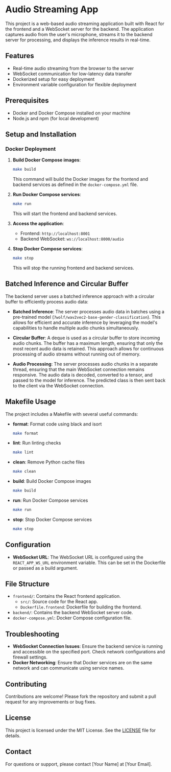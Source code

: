 # Audio Streaming App

This project is a web-based audio streaming application built with React for the frontend and a WebSocket server for the backend. The application captures audio from the user's microphone, streams it to the backend server for processing, and displays the inference results in real-time.

## Features
- Real-time audio streaming from the browser to the server
- WebSocket communication for low-latency data transfer
- Dockerized setup for easy deployment
- Environment variable configuration for flexible deployment

## Prerequisites
- Docker and Docker Compose installed on your machine
- Node.js and npm (for local development)

## Setup and Installation

### Docker Deployment
1. **Build Docker Compose images**:
   ```bash
   make build
   ```
   This command will build the Docker images for the frontend and backend services as defined in the `docker-compose.yml` file.

2. **Run Docker Compose services**:
   ```bash
   make run
   ```
   This will start the frontend and backend services.

3. **Access the application**:
   - Frontend: `http://localhost:8001`
   - Backend WebSocket: `ws://localhost:8000/audio`

4. **Stop Docker Compose services**:
   ```bash
   make stop
   ```
   This will stop the running frontend and backend services.

## Batched Inference and Circular Buffer
The backend server uses a batched inference approach with a circular buffer to efficiently process audio data:

- **Batched Inference**: The server processes audio data in batches using a pre-trained model (`7wolf/wav2vec2-base-gender-classification`). This allows for efficient and accurate inference by leveraging the model's capabilities to handle multiple audio chunks simultaneously.

- **Circular Buffer**: A deque is used as a circular buffer to store incoming audio chunks. The buffer has a maximum length, ensuring that only the most recent audio data is retained. This approach allows for continuous processing of audio streams without running out of memory.

- **Audio Processing**: The server processes audio chunks in a separate thread, ensuring that the main WebSocket connection remains responsive. The audio data is decoded, converted to a tensor, and passed to the model for inference. The predicted class is then sent back to the client via the WebSocket connection.

## Makefile Usage
The project includes a Makefile with several useful commands:

- **format**: Format code using black and isort
  ```bash
  make format
  ```
- **lint**: Run linting checks
  ```bash
  make lint
  ```
- **clean**: Remove Python cache files
  ```bash
  make clean
  ```
- **build**: Build Docker Compose images
  ```bash
  make build
  ```
- **run**: Run Docker Compose services
  ```bash
  make run
  ```
- **stop**: Stop Docker Compose services
  ```bash
  make stop
  ```

## Configuration
- **WebSocket URL**: The WebSocket URL is configured using the `REACT_APP_WS_URL` environment variable. This can be set in the Dockerfile or passed as a build argument.

## File Structure
- `frontend/`: Contains the React frontend application.
  - `src/`: Source code for the React app.
  - `Dockerfile.frontend`: Dockerfile for building the frontend.
- `backend/`: Contains the backend WebSocket server code.
- `docker-compose.yml`: Docker Compose configuration file.

## Troubleshooting
- **WebSocket Connection Issues**: Ensure the backend service is running and accessible on the specified port. Check network configurations and firewall settings.
- **Docker Networking**: Ensure that Docker services are on the same network and can communicate using service names.

## Contributing
Contributions are welcome! Please fork the repository and submit a pull request for any improvements or bug fixes.

## License
This project is licensed under the MIT License. See the [LICENSE](LICENSE) file for details.

## Contact
For questions or support, please contact [Your Name] at [Your Email].